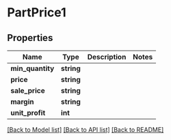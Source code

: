 # PartPrice1

## Properties
Name | Type | Description | Notes
------------ | ------------- | ------------- | -------------
**min_quantity** | **string** |  | 
**price** | **string** |  | 
**sale_price** | **string** |  | 
**margin** | **string** |  | 
**unit_profit** | **int** |  | 

[[Back to Model list]](../../README.md#documentation-for-models) [[Back to API list]](../../README.md#documentation-for-api-endpoints) [[Back to README]](../../README.md)

